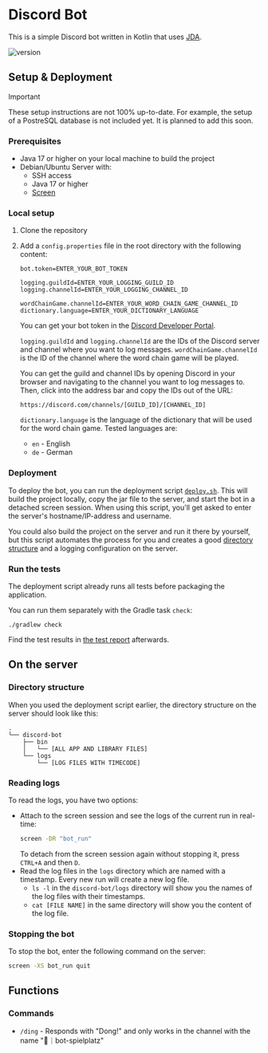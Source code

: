 # Discord Bot
This is a simple Discord bot written in Kotlin that uses [JDA](https://jda.wiki/introduction/jda/).

![version](https://img.shields.io/badge/version-1.0.0-5865F2?style=flat)

## Setup & Deployment

> [!IMPORTANT]
> These setup instructions are not 100% up-to-date.
> For example, the setup of a PostreSQL database is not included yet.
> It is planned to add this soon.

### Prerequisites
* Java 17 or higher on your local machine to build the project
* Debian/Ubuntu Server with:
    * SSH access
    * Java 17 or higher
    * [Screen](https://www.gnu.org/software/screen/manual/screen.html#Invoking-Screen)

### Local setup
1. Clone the repository
2. Add a `config.properties` file in the root directory with the following content:
    ```
    bot.token=ENTER_YOUR_BOT_TOKEN
    
    logging.guildId=ENTER_YOUR_LOGGING_GUILD_ID
    logging.channelId=ENTER_YOUR_LOGGING_CHANNEL_ID
    
    wordChainGame.channelId=ENTER_YOUR_WORD_CHAIN_GAME_CHANNEL_ID
    dictionary.language=ENTER_YOUR_DICTIONARY_LANGUAGE
    ```
    You can get your bot token in the [Discord Developer Portal](https://discord.com/developers/applications).
    
    `logging.guildId` and `logging.channelId` are the IDs of the Discord server and channel where you want to log messages. 
    `wordChainGame.channelId` is the ID of the channel where the word chain game will be played.
    
    You can get the guild and channel IDs by opening Discord in your browser
    and navigating to the channel you want to log messages to.
    Then, click into the address bar and copy the IDs out of the URL:
    ```
    https://discord.com/channels/[GUILD_ID]/[CHANNEL_ID]
    ```
    
    `dictionary.language` is the language of the dictionary that will be used for the word chain game. Tested languages are:
    * `en` - English
    * `de` - German

### Deployment
To deploy the bot, you can run the deployment script [`deploy.sh`](deploy.sh).
This will build the project locally, copy the jar file to the server, and start the bot in a detached screen session.
When using this script, you'll get asked to enter the server's hostname/IP-address and username.

You could also build the project on the server and run it there by yourself,
but this script automates the process for you
and creates a good [directory structure](#directory-structure) and a logging configuration on the server.

### Run the tests
The deployment script already runs all tests before packaging the application.

You can run them separately with the Gradle task `check`:

```shell
./gradlew check
```

Find the test results in [the test report](app/build/reports/tests/test/index.html) afterwards.

## On the server

### Directory structure
When you used the deployment script earlier, the directory structure on the server should look like this:
```
.
└── discord-bot
    ├── bin
    │   └── [ALL APP AND LIBRARY FILES]
    └── logs
        └── [LOG FILES WITH TIMECODE]
```

### Reading logs
To read the logs, you have two options:
* Attach to the screen session and see the logs of the current run in real-time:
    ```bash
    screen -DR "bot_run"
    ```
  To detach from the screen session again without stopping it, press `CTRL+A` and then `D`.
* Read the log files in the `logs` directory which are named with a timestamp.
  Every new run will create a new log file.
  * `ls -l` in the `discord-bot/logs` directory will show you the names of the log files with their timestamps.
  * `cat [FILE NAME]` in the same directory will show you the content of the log file.

### Stopping the bot
To stop the bot, enter the following command on the server:
```bash
screen -XS bot_run quit
```


## Functions

### Commands
* `/ding` - Responds with "Dong!" and only works in the channel with the name "🤖｜bot-spielplatz"